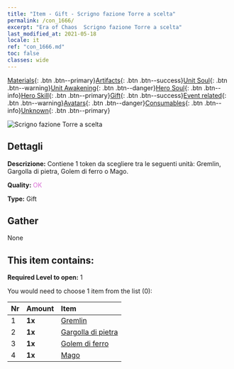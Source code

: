 ```yaml
---
title: "Item - Gift - Scrigno fazione Torre a scelta"
permalink: /con_1666/
excerpt: "Era of Chaos  Scrigno fazione Torre a scelta"
last_modified_at: 2021-05-18
locale: it
ref: "con_1666.md"
toc: false
classes: wide
---
```

 [Materials](/ItemsIT/){: .btn .btn--primary}[Artifacts](/ItemsIT/Artifacts/){: .btn .btn--success}[Unit Soul](/ItemsIT/UnitSoul/){: .btn .btn--warning}[Unit Awakening](/ItemsIT/UnitAwakening/){: .btn .btn--danger}[Hero Soul](/ItemsIT/HeroSoul/){: .btn .btn--info}[Hero Skill](/ItemsIT/HeroSkill/){: .btn .btn--primary}[Gift](/ItemsIT/Gift/){: .btn .btn--success}[Event related](/ItemsIT/Events/){: .btn .btn--warning}[Avatars](/ItemsIT/Avatars/){: .btn .btn--danger}[Consumables](/ItemsIT/Consumables/){: .btn .btn--info}[Unknown](/ItemsIT/Unknown/){: .btn .btn--primary}

 ![Scrigno fazione Torre a scelta](/images/t/i_907282.png)

## Dettagli
 **Descrizione:** Contiene 1 token da scegliere tra le seguenti unità: Gremlin, Gargolla di pietra, Golem di ferro o Mago.

 **Quality:** <span style="color: #DA70D6">OK</span>

 **Type:** Gift

## Gather

  None

## This item contains:

 **Required Level to open:** 1

 You would need to choose 1 item from the list (0):

  | Nr | Amount |     Item    |
  |:---|:-------|:------------|
  | 1 |  **1x** | [Gremlin](/ItemsIT/unt_235/) |  | 
  | 2 |  **1x** | [Gargolla di pietra](/ItemsIT/unt_236/) |  | 
  | 3 |  **1x** | [Golem di ferro](/ItemsIT/unt_237/) |  | 
  | 4 |  **1x** | [Mago](/ItemsIT/unt_238/) |  | 
